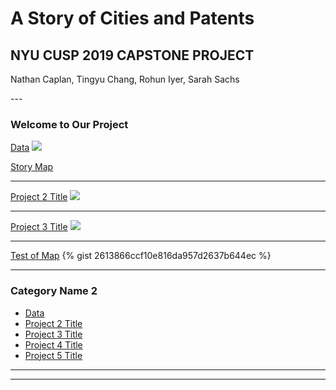 # A Story of Cities and Patents
## NYU CUSP 2019 CAPSTONE PROJECT
<p>Nathan Caplan, Tingyu Chang, Rohun Iyer, Sarah Sachs</p>
---

### Welcome to Our Project 

[Data](/sample_page)
<img src="images/dummy_thumbnail.jpg?raw=true"/>

[Story Map](http://bl.ocks.org/rohuniyer/raw/2613866ccf10e816da957d2637b644ec/)

---
[Project 2 Title](/pdf/sample_presentation.pdf)
<img src="images/dummy_thumbnail.jpg?raw=true"/>

---
[Project 3 Title](http://example.com/)
<img src="images/dummy_thumbnail.jpg?raw=true"/>

---
[Test of Map](https://gist.github.com/rohuniyer/2613866ccf10e816da957d2637b644ec.js)
{% gist 2613866ccf10e816da957d2637b644ec %}

---
### Category Name 2

- [Data](http://example.com/)
- [Project 2 Title](http://example.com/)
- [Project 3 Title](http://example.com/)
- [Project 4 Title](http://example.com/)
- [Project 5 Title](http://example.com/)

---




---


